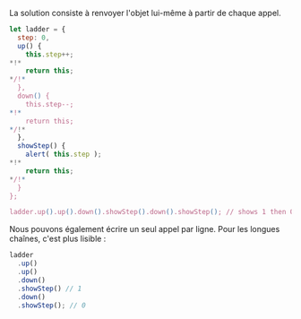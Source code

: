 La solution consiste à renvoyer l'objet lui-même à partir de chaque appel.

```js run
let ladder = {
  step: 0,
  up() {
    this.step++;
*!*
    return this;
*/!*
  },
  down() {
    this.step--;
*!*
    return this;
*/!*
  },
  showStep() {
    alert( this.step );
*!*
    return this;
*/!*
  }
};

ladder.up().up().down().showStep().down().showStep(); // shows 1 then 0
```

Nous pouvons également écrire un seul appel par ligne. Pour les longues chaînes, c'est plus lisible :

```js
ladder
  .up()
  .up()
  .down()
  .showStep() // 1
  .down()
  .showStep(); // 0
```

